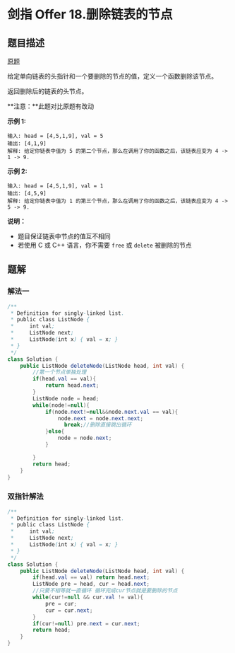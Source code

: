 # 剑指 Offer 18.删除链表的节点

## 题目描述

[原题](https://leetcode-cn.com/problems/shan-chu-lian-biao-de-jie-dian-lcof/)

给定单向链表的头指针和一个要删除的节点的值，定义一个函数删除该节点。

返回删除后的链表的头节点。

**注意：**此题对比原题有改动

**示例 1:**

```text
输入: head = [4,5,1,9], val = 5
输出: [4,1,9]
解释: 给定你链表中值为 5 的第二个节点，那么在调用了你的函数之后，该链表应变为 4 -> 1 -> 9.
```

**示例 2:**

```text
输入: head = [4,5,1,9], val = 1
输出: [4,5,9]
解释: 给定你链表中值为 1 的第三个节点，那么在调用了你的函数之后，该链表应变为 4 -> 5 -> 9.
```

**说明：**

* 题目保证链表中节点的值互不相同
* 若使用 C 或 C++ 语言，你不需要 `free` 或 `delete` 被删除的节点

## 题解

### 解法一

```java
/**
 * Definition for singly-linked list.
 * public class ListNode {
 *     int val;
 *     ListNode next;
 *     ListNode(int x) { val = x; }
 * }
 */
class Solution {
    public ListNode deleteNode(ListNode head, int val) {
        //第一个节点单独处理
        if(head.val == val){
            return head.next;
        }
        ListNode node = head;
        while(node!=null){
            if(node.next!=null&&node.next.val == val){
                node.next = node.next.next;
                  break;//删除直接跳出循环
            }else{
                node = node.next;
            }

        }
        return head;
    }
}
```

### 双指针解法

```java
/**
 * Definition for singly-linked list.
 * public class ListNode {
 *     int val;
 *     ListNode next;
 *     ListNode(int x) { val = x; }
 * }
 */
class Solution {
    public ListNode deleteNode(ListNode head, int val) {
        if(head.val == val) return head.next;
        ListNode pre = head, cur = head.next;
        //只要不相等就一直循环 循环完成cur节点就是要删除的节点
        while(cur!=null && cur.val != val){
            pre = cur;
            cur = cur.next;
        }
        if(cur!=null) pre.next = cur.next;
        return head;
    }
}
```

